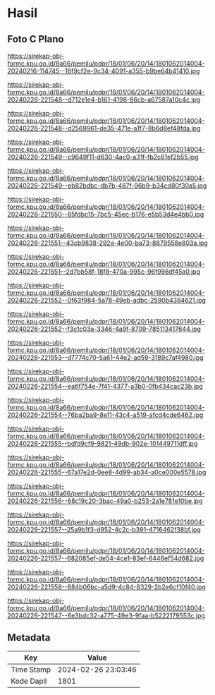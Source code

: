 # Hasil

## Foto C Plano

https://sirekap-obj-formc.kpu.go.id/8a66/pemilu/pdpr/18/01/06/20/14/1801062014004-20240216-114745--16f9cf2e-9c34-4091-a355-b9be64b41410.jpg

https://sirekap-obj-formc.kpu.go.id/8a66/pemilu/pdpr/18/01/06/20/14/1801062014004-20240226-221548--d712e1e4-b161-4198-86cb-a67587a10c4c.jpg

https://sirekap-obj-formc.kpu.go.id/8a66/pemilu/pdpr/18/01/06/20/14/1801062014004-20240226-221548--d2569961-de35-471e-a1f7-8b6d8ef48fda.jpg

https://sirekap-obj-formc.kpu.go.id/8a66/pemilu/pdpr/18/01/06/20/14/1801062014004-20240226-221549--c9649f11-d630-4ac0-a31f-fb2c61ef2b55.jpg

https://sirekap-obj-formc.kpu.go.id/8a66/pemilu/pdpr/18/01/06/20/14/1801062014004-20240226-221549--eb82bdbc-db7b-487f-96b9-b34cd80f30a5.jpg

https://sirekap-obj-formc.kpu.go.id/8a66/pemilu/pdpr/18/01/06/20/14/1801062014004-20240226-221550--85fdbc15-7bc5-45ec-b176-e5b53d4e4bb0.jpg

https://sirekap-obj-formc.kpu.go.id/8a66/pemilu/pdpr/18/01/06/20/14/1801062014004-20240226-221551--43cb9838-292a-4e00-ba73-8879558e803a.jpg

https://sirekap-obj-formc.kpu.go.id/8a66/pemilu/pdpr/18/01/06/20/14/1801062014004-20240226-221551--2d7bb58f-18f8-470a-995c-96f998df45a0.jpg

https://sirekap-obj-formc.kpu.go.id/8a66/pemilu/pdpr/18/01/06/20/14/1801062014004-20240226-221552--0f63f984-5a78-49eb-adbc-2590b4384621.jpg

https://sirekap-obj-formc.kpu.go.id/8a66/pemilu/pdpr/18/01/06/20/14/1801062014004-20240226-221552--f3c1c03a-3346-4a9f-8709-785113417644.jpg

https://sirekap-obj-formc.kpu.go.id/8a66/pemilu/pdpr/18/01/06/20/14/1801062014004-20240226-221553--d7774c70-5a61-44e2-ad59-3189c7af4980.jpg

https://sirekap-obj-formc.kpu.go.id/8a66/pemilu/pdpr/18/01/06/20/14/1801062014004-20240226-221554--ea6f754e-7f41-4377-a3b0-0fb434cac23b.jpg

https://sirekap-obj-formc.kpu.go.id/8a66/pemilu/pdpr/18/01/06/20/14/1801062014004-20240226-221554--76ba2ba9-8e11-43c4-a519-afcd4cde6462.jpg

https://sirekap-obj-formc.kpu.go.id/8a66/pemilu/pdpr/18/01/06/20/14/1801062014004-20240226-221555--bdfd9cf9-9821-49db-902e-101449711dff.jpg

https://sirekap-obj-formc.kpu.go.id/8a66/pemilu/pdpr/18/01/06/20/14/1801062014004-20240226-221555--67a17e2d-0ee8-4d99-ab34-a0ce000e5578.jpg

https://sirekap-obj-formc.kpu.go.id/8a66/pemilu/pdpr/18/01/06/20/14/1801062014004-20240226-221556--68c19c20-3bac-49a0-b253-2a1e781e10be.jpg

https://sirekap-obj-formc.kpu.go.id/8a66/pemilu/pdpr/18/01/06/20/14/1801062014004-20240226-221557--25a9b1f3-d952-4c2c-b391-4716462f38bf.jpg

https://sirekap-obj-formc.kpu.go.id/8a66/pemilu/pdpr/18/01/06/20/14/1801062014004-20240226-221557--682085ef-de54-4ce1-83ef-6446ef54d682.jpg

https://sirekap-obj-formc.kpu.go.id/8a66/pemilu/pdpr/18/01/06/20/14/1801062014004-20240226-221558--884b06bc-a5d9-4c84-8329-2b2e6cf10f40.jpg

https://sirekap-obj-formc.kpu.go.id/8a66/pemilu/pdpr/18/01/06/20/14/1801062014004-20240226-221547--6e3bdc32-a775-49e3-9faa-b5222179553c.jpg


## Metadata

| Key        | Value               |
| ---------- | ------------------- |
| Time Stamp | 2024-02-26 23:03:46 |
| Kode Dapil | 1801                |



